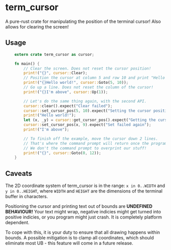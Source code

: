 # term_cursor

A pure-rust crate for manipulating the position of the terminal cursor!
Also allows for clearing the screen!

## Usage

```rust
    extern crate term_cursor as cursor;

    fn main() {
        // Clear the screen. Does not reset the cursor position!
        print!("{}", cursor::Clear);
        // Position the cursor at column 5 and row 10 and print "Hello world!".
        print!("{}Hello world!", cursor::Goto(5, 10));
        // Go up a line. Does not reset the column of the cursor!
        print!("{}I'm above", cursor::Up(1));

        // Let's do the same thing again, with the second API.
        cursor::clear().expect("Clear failed");
        cursor::set_cursor_pos(5, 10).expect("Setting the cursor position failed");
        print!("Hello world!");
        let (x, _y) = cursor::get_cursor_pos().expect("Getting the cursor position failed");
        cursor::set_cursor_pos(x, 9).expect("Set failed again");
        print!("I'm above");

        // To finish off the example, move the cursor down 2 lines.
        // That's where the command prompt will return once the program finishes.
        // We don't the command prompt to overprint our stuff!
        print!("{}", cursor::Goto(0, 12));
    }
```

## Caveats

The 2D coordinate system of term_cursor is in the range: `x in 0..WIDTH` and `y in 0..HEIGHT`, where `WIDTH` and `HEIGHT` are the dimensions of the terminal buffer in characters.

Positioning the cursor and printing text out of bounds are **UNDEFINED BEHAVIOUR!** Your text might wrap, negative indicies might get turned into positive indicies, or you program might just crash. It is completely platform dependent.

To cope with this, it is your duty to ensure that all drawing happens within bounds. A possible mitigation is to clamp all coordinates, which should eliminate most UB - this feature will come in a future release.
